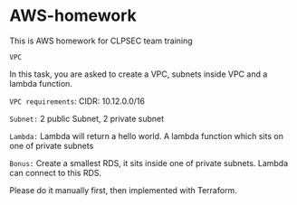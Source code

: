 # AWS-homework
This is AWS homework for CLPSEC team training

`VPC`

In this task, you are asked to create a VPC, subnets inside VPC and a lambda function.

`VPC requirements`:
CIDR: 10.12.0.0/16

`Subnet:`
2 public Subnet, 2 private subnet

`Lambda:`
Lambda will return a hello world.
A lambda function which sits on one of private subnets

`Bonus:`
Create a smallest RDS, it sits inside one of private subnets.
Lambda can connect to this RDS.

Please do it manually first, then implemented with Terraform.